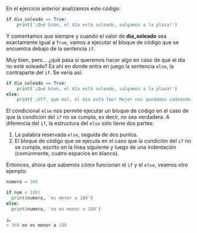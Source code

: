 En el ejercicio anterior analizamos este código:

```python
if dia_soleado == True:
    print('¡Qué bien, el día está soleado, salgamos a la plaza!')
```

Y comentamos que siempre y cuando el valor de **dia_soleado** sea exactamente igual a `True`, vamos a ejecutar el bloque de código que se encuentra debajo de la sentencia `if`.

Muy bien, pero... ¿qué pasa si queremos hacer algo en caso de que el día no esté soleado? Es ahí en donde entra en juego la sentencia `else`, la contraparte del `if`. Se vería así:

```python
if dia_soleado == True:
    print('¡Qué bien, el día está soleado, salgamos a la plaza!')
else:
    print('¡Uff, qué mal, el día está feo! Mejor nos quedamos codeando ;)')

```
El condicional `else` nos permite ejecutar un bloque de código en el caso de que la condición del `if` no se cumpla, es decir, no sea verdadera. A diferencia del `if`, la estructura del `else` sólo tiene dos partes:

1. La palabra reservada `else`, seguida de dos puntos.
2. El bloque de código que se ejecuta en el caso que la condición del `if` no se cumpla, escrito en la línea siguiente y luego de una indentación (comúnmente, cuatro espacios en blanco).

Entonces, ahora que sabemos cómo funcionan el `if` y el `else`, veamos otro ejemplo: 

```python
numero = 360

if num < 180:
  print(numero, 'es menor a 180')
else:
  print(numero, 'no es menor a 180')
    
ム
> 360 no es menor a 180
```
